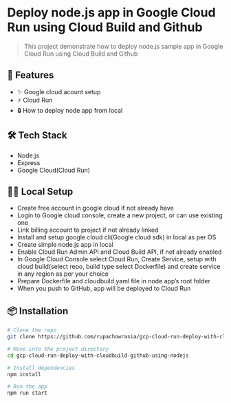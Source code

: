 # Deploy node.js app in Google Cloud Run using Cloud Build and Github

> This project demonstrate how to deploy node.js sample app in Google Cloud Run using Cloud Build and Github

## 🚀 Features

- ✨ Google cloud acount setup
- ⚡ Cloud Run
- 🔒 How to deploy node app from local

## 🛠 Tech Stack

- Node.js
- Express
- Google Cloud(Cloud Run)

## 🧑‍💻 Local Setup
- Create free account in google cloud if not already have
- Login to Google cloud console, create a new project, or can use existing one
- Link billing account to project if not already linked
- Install and setup google cloud cli(Google cloud sdk) in local as per OS
- Create simple node.js app in local
- Enable Cloud Run Admin API and Cloud Build API, if not already enabled
- In Google Cloud Console select Cloud Run, Create Service, setup with cloud build(select repo, build type select Dockerfile) and create service in any region as per your choice
- Prepare Dockerfile and cloudbuild.yaml file in node app’s root folder
- When you push to GitHub, app will be deployed to Cloud Run

## 📦 Installation

```bash
# Clone the repo
git clone https://github.com/rupachowrasia/gcp-cloud-run-deploy-with-cloudbuild-github-using-nodejs.git

# Move into the project directory
cd gcp-cloud-run-deploy-with-cloudbuild-github-using-nodejs

# Install dependencies
npm install

# Run the app
npm run start
